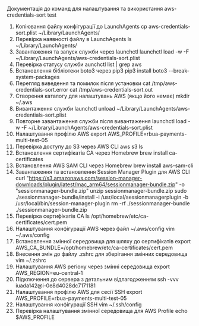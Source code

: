 Документація до команд для налаштування та використання aws-credentials-sort test

1. Копіювання файлу конфігурації до LaunchAgents
    cp aws-credentials-sort.plist ~/Library/LaunchAgents/
2. Перевірка наявності файлу в LaunchAgents
    ls ~/Library/LaunchAgents/
3. Завантаження та запуск служби через launchctl
    launchctl load -w -F ~/Library/LaunchAgents/aws-credentials-sort.plist
4. Перевірка статусу служби
    aunchctl list | grep aws
5. Встановлення бібліотеки boto3 через pip3
    pip3 install boto3 --break-system-packages
6. Перегляд виведення та помилок після установки
    cat /tmp/aws-credentials-sort.error
    cat /tmp/aws-credentials-sort.out
7. Створення каталогу для налаштувань AWS (якщо його немає)
    mkdir ~/.aws
8. Вивантаження служби
    launchctl unload ~/Library/LaunchAgents/aws-credentials-sort.plist
9. Повторне завантаження служби після вивантаження
    launchctl load -w -F ~/Library/LaunchAgents/aws-credentials-sort.plist
10. Налаштування профілю AWS
     export AWS_PROFILE=rbua-payments-multi-test-05
11. Перевірка доступу до S3 через AWS CLI
     aws s3 ls
12. Встановлення сертифікатів CA через Homebrew
     brew install ca-certificates
13. Встановлення AWS SAM CLI через Homebrew
     brew install aws-sam-cli
14. Завантаження та встановлення Session Manager Plugin для AWS CLI
     curl "https://s3.amazonaws.com/session-manager-downloads/plugin/latest/mac_arm64/sessionmanager-bundle.zip" -o "sessionmanager-bundle.zip"
     unzip sessionmanager-bundle.zip
     sudo ./sessionmanager-bundle/install -i /usr/local/sessionmanagerplugin -b /usr/local/bin/session-manager-plugin
     rm -rf ./sessionmanager-bundle ./sessionmanager-bundle.zip
15. Перевірка сертифікатів CA
     ls /opt/homebrew/etc/ca-certificates/cert.pem
16. Налаштування конфігурації AWS через файл ~/.aws/config
     vim ~/.aws/config
17. Встановлення змінної середовища для шляху до сертифікатів
     export AWS_CA_BUNDLE=/opt/homebrew/etc/ca-certificates/cert.pem
18. Внесення змін до файлу .zshrc для зберігання змінних середовища
     vim ~/.zshrc
19. Налаштування AWS регіону через змінні середовища
     export AWS_REGION=eu-central-1
20. Підключення до сервера з детальним відлагодженням
     ssh -vvv iuada142@i-0e8d4028dc7171181
21. Налаштування профілю AWS для сесії SSH
     export AWS_PROFILE=rbua-payments-multi-test-05
22. Налаштування конфігурації SSH
     vim ~/.ssh/config
23. Перевірка налаштування змінної середовища для AWS Profile
     echo $AWS_PROFILE

